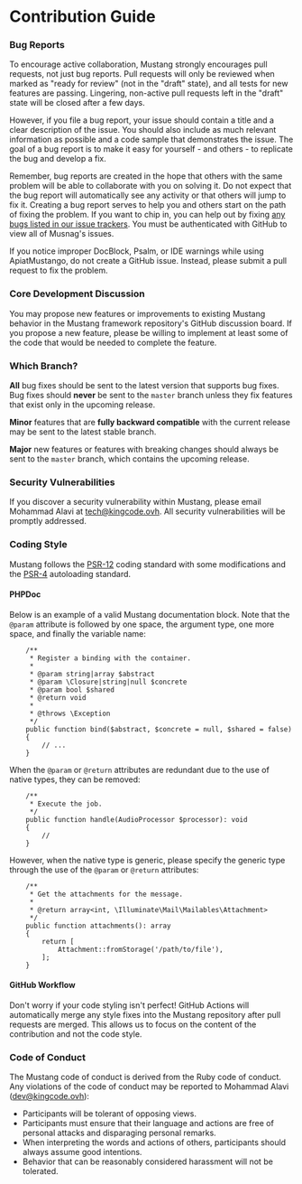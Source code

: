 # Contribution Guide

### Bug Reports[​](https://apiato.io/docs/prologue/contribution-guide#bug-reports) <a href="#bug-reports" id="bug-reports"></a>

To encourage active collaboration, Mustang strongly encourages pull requests, not just bug reports. Pull requests will only be reviewed when marked as "ready for review" (not in the "draft" state), and all tests for new features are passing. Lingering, non-active pull requests left in the "draft" state will be closed after a few days.

However, if you file a bug report, your issue should contain a title and a clear description of the issue. You should also include as much relevant information as possible and a code sample that demonstrates the issue. The goal of a bug report is to make it easy for yourself - and others - to replicate the bug and develop a fix.

Remember, bug reports are created in the hope that others with the same problem will be able to collaborate with you on solving it. Do not expect that the bug report will automatically see any activity or that others will jump to fix it. Creating a bug report serves to help you and others start on the path of fixing the problem. If you want to chip in, you can help out by fixing [any bugs listed in our issue trackers](https://github.com/mustang-framework/mustang/issues). You must be authenticated with GitHub to view all of Musnag's issues.

If you notice improper DocBlock, Psalm, or IDE warnings while using ApiatMustango, do not create a GitHub issue. Instead, please submit a pull request to fix the problem.

### Core Development Discussion[​](https://apiato.io/docs/prologue/contribution-guide#core-development-discussion) <a href="#core-development-discussion" id="core-development-discussion"></a>

You may propose new features or improvements to existing Mustang behavior in the Mustang framework repository's GitHub discussion board. If you propose a new feature, please be willing to implement at least some of the code that would be needed to complete the feature.

### Which Branch?[​](https://apiato.io/docs/prologue/contribution-guide#which-branch) <a href="#which-branch" id="which-branch"></a>

**All** bug fixes should be sent to the latest version that supports bug fixes. Bug fixes should **never** be sent to the `master` branch unless they fix features that exist only in the upcoming release.

**Minor** features that are **fully backward compatible** with the current release may be sent to the latest stable branch.

**Major** new features or features with breaking changes should always be sent to the `master` branch, which contains the upcoming release.

### Security Vulnerabilities[​](https://apiato.io/docs/prologue/contribution-guide#security-vulnerabilities) <a href="#security-vulnerabilities" id="security-vulnerabilities"></a>

If you discover a security vulnerability within Mustang, please email Mohammad Alavi at tech@kingcode.ovh. All security vulnerabilities will be promptly addressed.

### Coding Style[​](https://apiato.io/docs/prologue/contribution-guide#coding-style) <a href="#coding-style" id="coding-style"></a>

Mustang follows the [PSR-12](https://github.com/php-fig/fig-standards/blob/master/accepted/PSR-12-extended-coding-style-guide.md) coding standard with some modifications and the [PSR-4](https://github.com/php-fig/fig-standards/blob/master/accepted/PSR-4-autoloader.md) autoloading standard.

#### PHPDoc[​](https://apiato.io/docs/prologue/contribution-guide#phpdoc) <a href="#phpdoc" id="phpdoc"></a>

Below is an example of a valid Mustang documentation block. Note that the `@param` attribute is followed by one space, the argument type, one more space, and finally the variable name:

```
    /**
     * Register a binding with the container.
     *
     * @param string|array $abstract
     * @param \Closure|string|null $concrete
     * @param bool $shared
     * @return void
     *
     * @throws \Exception
     */
    public function bind($abstract, $concrete = null, $shared = false)
    {
        // ...
    }
```

When the `@param` or `@return` attributes are redundant due to the use of native types, they can be removed:

```
    /**
     * Execute the job.
     */
    public function handle(AudioProcessor $processor): void
    {
        //
    }
```

However, when the native type is generic, please specify the generic type through the use of the `@param` or `@return` attributes:

```
    /**
     * Get the attachments for the message.
     *
     * @return array<int, \Illuminate\Mail\Mailables\Attachment>
     */
    public function attachments(): array
    {
        return [
            Attachment::fromStorage('/path/to/file'),
        ];
    }
```

#### GitHub Workflow[​](https://apiato.io/docs/prologue/contribution-guide#github-workflow) <a href="#github-workflow" id="github-workflow"></a>

Don't worry if your code styling isn't perfect! GitHub Actions will automatically merge any style fixes into the Mustang repository after pull requests are merged. This allows us to focus on the content of the contribution and not the code style.

### Code of Conduct[​](https://apiato.io/docs/prologue/contribution-guide#code-of-conduct) <a href="#code-of-conduct" id="code-of-conduct"></a>

The Mustang code of conduct is derived from the Ruby code of conduct. Any violations of the code of conduct may be reported to Mohammad Alavi (dev@kingcode.ovh):

* Participants will be tolerant of opposing views.
* Participants must ensure that their language and actions are free of personal attacks and disparaging personal remarks.
* When interpreting the words and actions of others, participants should always assume good intentions.
* Behavior that can be reasonably considered harassment will not be tolerated.
